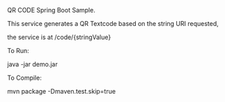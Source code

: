 QR CODE Spring Boot Sample.

This service generates a QR Textcode based on the string URI requested,

the service is at /code/{stringValue}


To Run:

java -jar demo.jar

To Compile:

mvn package -Dmaven.test.skip=true
